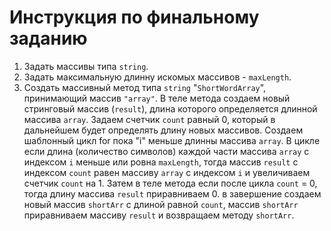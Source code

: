 # Инструкция по финальному заданию

1. Задать массивы типа `string`.
2. Задать максимальную длинну искомых массивов - `maxLength`.
3. Создать массивный метод типа `string`  "`ShortWordArray`", принимающий массив `"array"`.
В теле метода создаем новый стринговый массив (`result`), длина которого определяется длинной массива `array`. Задаем счетчик `count` равный 0, который в дальнейшем будет определять длину новых массивов. Создаем шаблонный цикл for пока "i" меньше длинны массива `array`. В цикле если длина (количество символов) каждой части массива `array` с индексом `i` меньше или ровна `maxLength`, тогда массив `result` с индексом `count` равен массиву `array` с индексом `i` и увеличиваем счетчик `count` на 1.
Затем в теле метода если после цикла `count` = 0, тогда длину массива `result` приравниваем 0.
в завершение создаем новый массив `shortArr` с длиной равной `count`, массив `shortArr` приравниваем массиву `result` и возвращаем методу `shortArr`.
